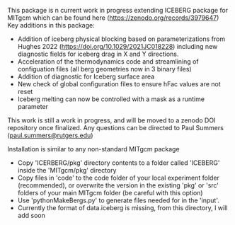 This package is n current work in progress extending ICEBERG package for MITgcm which can be found here (https://zenodo.org/records/3979647)
Key additions in this package:
  - Addition of iceberg physical blocking based on parameterizations from Hughes 2022 (https://doi.org/10.1029/2021JC018228)
  including new diagnostic fields for iceberg drag in X and Y directions.
  - Acceleration of the thermodynamics code and streamlining of configuation files (all berg geometries now in 3 binary files)
  - Addition of diagnostic for Iceberg surface area
  - New check of global configuration files to ensure hFac values are not reset
  - Iceberg melting can now be controlled with a mask as a runtime parameter

This work is still a work in progress, and will be moved to a zenodo DOI repository once finalized.
Any questions can be directed to Paul Summers (paul.summers@rutgers.edu) 

Installation is similar to any non-standard MITgcm package
  - Copy 'ICERBERG/pkg' directory contents to a folder called 'ICEBERG' inside the 'MITgcm/pkg' directory
  - Copy files in 'code' to the code folder of your local experiment folder (recommended), or overwrite the version in the existing 'pkg' or 'src' folders of your main MITgcm folder (be careful with this option)
  - Use 'pythonMakeBergs.py' to generate files needed for in the 'input'.
  - Currently the format of data.iceberg is missing, from this directory, I will add soon

